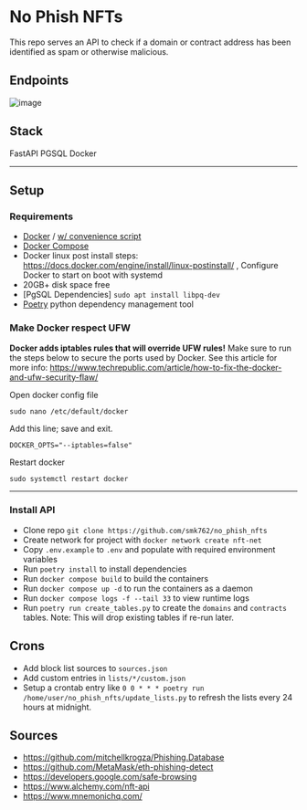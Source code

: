 # No Phish NFTs

This repo serves an API to check if a domain or contract address has been identified as spam or otherwise malicious.

## Endpoints

![image](https://github.com/smk762/no_phish_nfts/assets/35845239/6e706cfa-e7d0-4903-a52e-a73247a07ed5)

## Stack

FastAPI
PGSQL
Docker

---
## Setup

### Requirements

 - [Docker](https://docs.docker.com/engine/install/ubuntu/) / [w/ convenience script](https://docs.docker.com/engine/install/ubuntu/#install-using-the-convenience-script)
 - [Docker Compose](https://docs.docker.com/compose/install/linux/#install-using-the-repository)
 - Docker linux post install steps: https://docs.docker.com/engine/install/linux-postinstall/ , Configure Docker to start on boot with systemd
 - 20GB+ disk space free
 - [PgSQL Dependencies] `sudo apt install libpq-dev`
 - [Poetry](https://python-poetry.org/) python dependency management tool


### Make Docker respect UFW

**Docker adds iptables rules that will override UFW rules!** 
Make sure to run the steps below to secure the ports used by Docker. See this article for more info: https://www.techrepublic.com/article/how-to-fix-the-docker-and-ufw-security-flaw/

Open docker config file
```
sudo nano /etc/default/docker
```

Add this line; save and exit.
```
DOCKER_OPTS="--iptables=false"
```

Restart docker
```
sudo systemctl restart docker
```
---

### Install API

- Clone repo `git clone https://github.com/smk762/no_phish_nfts`
- Create network for project with `docker network create nft-net`
- Copy `.env.example` to `.env` and populate with required environment variables
- Run `poetry install` to install dependencies
- Run `docker compose build` to build the containers
- Run `docker compose up -d` to run the containers as a daemon
- Run `docker compose logs -f --tail 33` to view runtime logs
- Run `poetry run create_tables.py` to create the `domains` and `contracts` tables. Note: This will drop existing tables if re-run later.


## Crons

- Add block list sources to `sources.json`
- Add custom entries in `lists/*/custom.json`
- Setup a crontab entry like `0 0 * * * poetry run /home/user/no_phish_nfts/update_lists.py` to refresh the lists every 24 hours at midnight.

## Sources
- https://github.com/mitchellkrogza/Phishing.Database
- https://github.com/MetaMask/eth-phishing-detect
- https://developers.google.com/safe-browsing
- https://www.alchemy.com/nft-api
- https://www.mnemonichq.com/
